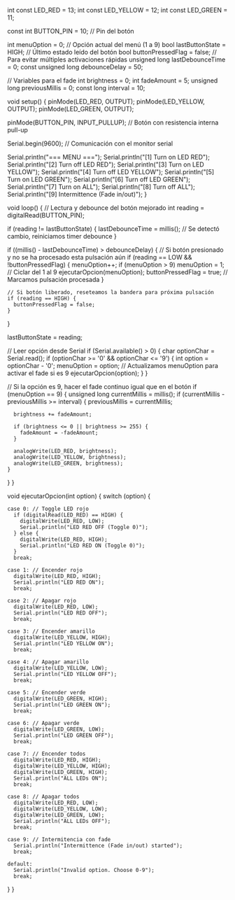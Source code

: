 int const LED_RED = 13;
int const LED_YELLOW = 12;
int const LED_GREEN = 11;

const int BUTTON_PIN = 10;  // Pin del botón

int menuOption = 0;  // Opción actual del menú (1 a 9)
bool lastButtonState = HIGH;       // Último estado leído del botón
bool buttonPressedFlag = false;    // Para evitar múltiples activaciones rápidas
unsigned long lastDebounceTime = 0;
const unsigned long debounceDelay = 50;

// Variables para el fade
int brightness = 0;
int fadeAmount = 5;
unsigned long previousMillis = 0;
const long interval = 10;

void setup() {
  pinMode(LED_RED, OUTPUT);
  pinMode(LED_YELLOW, OUTPUT);
  pinMode(LED_GREEN, OUTPUT);

  pinMode(BUTTON_PIN, INPUT_PULLUP);  // Botón con resistencia interna pull-up

  Serial.begin(9600); // Comunicación con el monitor serial

  Serial.println("=== MENU ===");
  Serial.println("[1] Turn on LED RED");
  Serial.println("[2] Turn off LED RED");
  Serial.println("[3] Turn on LED YELLOW");
  Serial.println("[4] Turn off LED YELLOW");
  Serial.println("[5] Turn on LED GREEN");
  Serial.println("[6] Turn off LED GREEN");
  Serial.println("[7] Turn on ALL");
  Serial.println("[8] Turn off ALL");
  Serial.println("[9] Intermittence (Fade in/out)");
}

void loop() {
  // Lectura y debounce del botón mejorado
  int reading = digitalRead(BUTTON_PIN);

  if (reading != lastButtonState) {
    lastDebounceTime = millis();  // Se detectó cambio, reiniciamos timer debounce
  }

  if ((millis() - lastDebounceTime) > debounceDelay) {
    // Si botón presionado y no se ha procesado esta pulsación aún
    if (reading == LOW && !buttonPressedFlag) {
      menuOption++;
      if (menuOption > 9) menuOption = 1;  // Ciclar del 1 al 9
      ejecutarOpcion(menuOption);
      buttonPressedFlag = true;  // Marcamos pulsación procesada
    }

    // Si botón liberado, reseteamos la bandera para próxima pulsación
    if (reading == HIGH) {
      buttonPressedFlag = false;
    }
  }

  lastButtonState = reading;

  // Leer opción desde Serial
  if (Serial.available() > 0) {
    char optionChar = Serial.read();
    if (optionChar >= '0' && optionChar <= '9') {
      int option = optionChar - '0';
      menuOption = option;  // Actualizamos menuOption para activar el fade si es 9
      ejecutarOpcion(option);
    }
  }

  // Si la opción es 9, hacer el fade continuo igual que en el botón
  if (menuOption == 9) {
    unsigned long currentMillis = millis();
    if (currentMillis - previousMillis >= interval) {
      previousMillis = currentMillis;

      brightness += fadeAmount;

      if (brightness <= 0 || brightness >= 255) {
        fadeAmount = -fadeAmount;
      }

      analogWrite(LED_RED, brightness);
      analogWrite(LED_YELLOW, brightness);
      analogWrite(LED_GREEN, brightness);
    }
  }
}

void ejecutarOpcion(int option) {
  switch (option) {

    case 0: // Toggle LED rojo
      if (digitalRead(LED_RED) == HIGH) {
        digitalWrite(LED_RED, LOW);
        Serial.println("LED RED OFF (Toggle 0)");
      } else {
        digitalWrite(LED_RED, HIGH);
        Serial.println("LED RED ON (Toggle 0)");
      }
      break;

    case 1: // Encender rojo
      digitalWrite(LED_RED, HIGH);
      Serial.println("LED RED ON");
      break;

    case 2: // Apagar rojo
      digitalWrite(LED_RED, LOW);
      Serial.println("LED RED OFF");
      break;

    case 3: // Encender amarillo
      digitalWrite(LED_YELLOW, HIGH);
      Serial.println("LED YELLOW ON");
      break;

    case 4: // Apagar amarillo
      digitalWrite(LED_YELLOW, LOW);
      Serial.println("LED YELLOW OFF");
      break;

    case 5: // Encender verde
      digitalWrite(LED_GREEN, HIGH);
      Serial.println("LED GREEN ON");
      break;

    case 6: // Apagar verde
      digitalWrite(LED_GREEN, LOW);
      Serial.println("LED GREEN OFF");
      break;

    case 7: // Encender todos
      digitalWrite(LED_RED, HIGH);
      digitalWrite(LED_YELLOW, HIGH);
      digitalWrite(LED_GREEN, HIGH);
      Serial.println("ALL LEDs ON");
      break;

    case 8: // Apagar todos
      digitalWrite(LED_RED, LOW);
      digitalWrite(LED_YELLOW, LOW);
      digitalWrite(LED_GREEN, LOW);
      Serial.println("ALL LEDs OFF");
      break;

    case 9: // Intermitencia con fade
      Serial.println("Intermittence (Fade in/out) started");
      break;

    default:
      Serial.println("Invalid option. Choose 0-9");
      break;
  }
}

